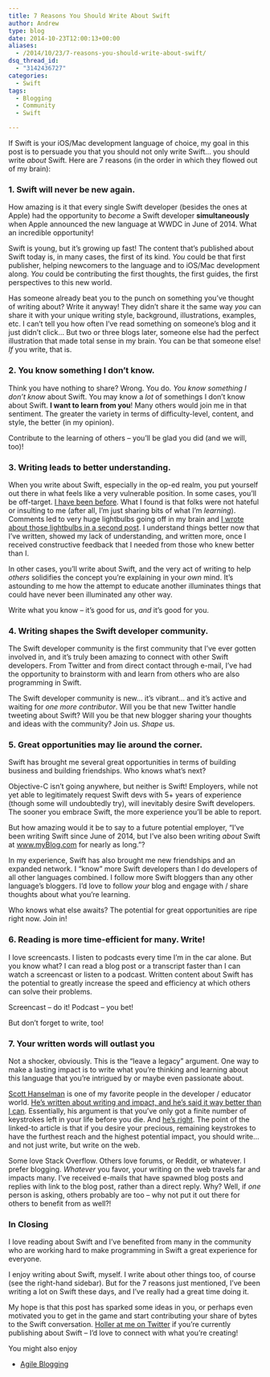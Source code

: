 ```yaml
---
title: 7 Reasons You Should Write About Swift
author: Andrew
type: blog
date: 2014-10-23T12:00:13+00:00
aliases:
  - /2014/10/23/7-reasons-you-should-write-about-swift/
dsq_thread_id:
  - "3142436727"
categories:
  - Swift
tags:
  - Blogging
  - Community
  - Swift

---
```

If Swift is your iOS/Mac development language of choice, my goal in this post is to persuade you that you should not only write Swift&#8230; you should write _about_ Swift. Here are 7 reasons (in the order in which they flowed out of my brain):

### 1. Swift will never be new again.

How amazing is it that every single Swift developer (besides the ones at Apple) had the opportunity to _become_ a Swift developer **simultaneously** when Apple announced the new language at WWDC in June of 2014. What an incredible opportunity!

Swift is young, but it&#8217;s growing up fast! The content that&#8217;s published about Swift today is, in many cases, the first of its kind. _You_ could be that first publisher, helping newcomers to the language and to iOS/Mac development along. _You_ could be contributing the first thoughts, the first guides, the first perspectives to this new world.

Has someone already beat you to the punch on something you&#8217;ve thought of writing about? Write it anyway! They didn&#8217;t share it the same way _you_ can share it with your unique writing style, background, illustrations, examples, etc. I can&#8217;t tell you how often I&#8217;ve read something on someone&#8217;s blog and it just didn&#8217;t click&#8230; But two or three blogs later, someone else had the perfect illustration that made total sense in my brain. You can be that someone else! _If_ you write, that is.

### 2. You know something I don&#8217;t know.

Think you have nothing to share? Wrong. You do. _You know something I don&#8217;t know_ about Swift. You may know a _lot_ of somethings I don&#8217;t know about Swift. **I want to learn from you**! Many others would join me in that sentiment. The greater the variety in terms of difficulty-level, content, and style, the better (in my opinion).

Contribute to the learning of others &#8211; you&#8217;ll be glad you did (and we will, too)!

### 3. Writing leads to better understanding.

When you write about Swift, especially in the op-ed realm, you put yourself out there in what feels like a very vulnerable position. In some cases, you&#8217;ll be off-target. <a title="Clean Coding in Swift – Type Inference" href="http://www.andrewcbancroft.com/2014/08/12/clean-coding-in-swift-type-inference/" target="_blank">I have been before</a>. What I found is that folks were not hateful or insulting to me (after all, I&#8217;m just sharing bits of what I&#8217;m _learning_). Comments led to very huge lightbulbs going off in my brain and <a title="Expanded Thoughts on Swift’s Type Inference" href="http://www.andrewcbancroft.com/2014/08/20/expanded-thoughts-on-swifts-type-inference/" target="_blank">I wrote about those lightbulbs in a second post</a>. I understand things better now that I&#8217;ve written, showed my lack of understanding, and written more, once I received constructive feedback that I needed from those who knew better than I.

In other cases, you&#8217;ll write about Swift, and the very act of writing to help _others_ solidifies the concept you&#8217;re explaining in your _own_ mind. It&#8217;s astounding to me how the attempt to educate another illuminates things that could have never been illuminated any other way.

Write what you know &#8211; it&#8217;s good for us, _and_ it&#8217;s good for you.

### 4. Writing shapes the Swift developer community.

The Swift developer community is the first community that I&#8217;ve ever gotten involved in, and it&#8217;s truly been amazing to connect with other Swift developers. From Twitter and from direct contact through e-mail, I&#8217;ve had the opportunity to brainstorm with and learn from others who are also programming in Swift.

The Swift developer community is new&#8230; it&#8217;s vibrant&#8230; and it&#8217;s active and waiting for _one more contributor_. Will you be that new Twitter handle tweeting about Swift? Will you be that new blogger sharing your thoughts and ideas with the community? Join us. _Shape_ us.

### 5. Great opportunities may lie around the corner.

Swift has brought me several great opportunities in terms of building business and building friendships. Who knows what&#8217;s next?

Objective-C isn&#8217;t going anywhere, but neither is Swift! Employers, while not yet able to legitimately request Swift devs with 5+ years of experience (though some will undoubtedly try), will inevitably desire Swift developers. The sooner you embrace Swift, the more experience you&#8217;ll be able to report.

But how amazing would it be to say to a future potential employer, &#8220;I&#8217;ve been writing Swift since June of 2014, but I&#8217;ve also been writing _about_ Swift at www.myBlog.com for nearly as long.&#8221;?

In my experience, Swift has also brought me new friendships and an expanded network. I &#8220;know&#8221; more Swift developers than I do developers of all other languages combined. I follow more Swift bloggers than any other language&#8217;s bloggers. I&#8217;d love to follow _your_ blog and engage with / share thoughts about what you&#8217;re learning.

Who knows what else awaits? The potential for great opportunities are ripe right now. Join in!

### 6. Reading is more time-efficient for many. Write!

I love screencasts. I listen to podcasts every time I&#8217;m in the car alone. But you know what? I can read a blog post or a transcript faster than I can watch a screencast or listen to a podcast. Written content about Swift has the potential to greatly increase the speed and efficiency at which others can solve their problems.

Screencast &#8211; do it! Podcast &#8211; you bet!

But don&#8217;t forget to write, too!

### 7. Your written words will outlast you

Not a shocker, obviously. This is the &#8220;leave a legacy&#8221; argument. One way to make a lasting impact is to write what you&#8217;re thinking and learning about this language that you&#8217;re intrigued by or maybe even passionate about.

<a title="Scott Hanselman" href="http://www.hanselman.com" target="_blank">Scott Hanselman</a> is one of my favorite people in the developer / educator world. <a title="Scott Hanselman - Do They Deserve The Gift Of Your Keystrokes" href="http://www.hanselman.com/blog/DoTheyDeserveTheGiftOfYourKeystrokes.aspx" target="_blank">He&#8217;s written about writing and impact, and he&#8217;s said it way better than I can</a>. Essentially, his argument is that you&#8217;ve only got a finite number of keystrokes left in your life before you die. And <a title="KeysLeft" href="http://www.keysleft.com" target="_blank">he&#8217;s right</a>. The point of the linked-to article is that if you desire your precious, remaining keystrokes to have the furthest reach and the highest potential impact, you should write&#8230; and not just write, but write on the web.

Some love Stack Overflow. Others love forums, or Reddit, or whatever. I prefer blogging. _Whatever_ you favor, your writing on the web travels far and impacts many. I&#8217;ve received e-mails that have spawned blog posts and replies with link to the blog post, rather than a direct reply. Why? Well, if _one_ person is asking, others probably are too &#8211; why not put it out there for others to benefit from as well?!

### In Closing

I love reading about Swift and I&#8217;ve benefited from many in the community who are working hard to make programming in Swift a great experience for everyone.

I enjoy writing about Swift, myself. I write about other things too, of course (see the right-hand sidebar). But for the 7 reasons just mentioned, I&#8217;ve been writing a lot on Swift these days, and I&#8217;ve really had a great time doing it.

My hope is that this post has sparked some ideas in you, or perhaps even motivated you to get in the game and start contributing your share of bytes to the Swift conversation. <a title="Twitter - @andrewcbancroft" href="https://twitter.com/andrewcbancroft" target="_blank">Holler at me on Twitter</a> if you&#8217;re currently publishing about Swift &#8211; I&#8217;d love to connect with what you&#8217;re creating!

<div class="related-posts">
  You might also enjoy</p> 
  
  <ul>
    <li>
      <a href="http://www.andrewcbancroft.com/2014/11/20/agile-blogging/" title="Agile Blogging">Agile Blogging</a>
    </li>
  </ul>
</div>